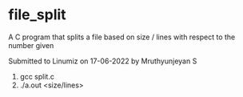# file_split
A C program that splits a file based on size / lines with respect to the number given

Submitted to Linumiz on 17-06-2022 by Mruthyunjeyan S

  1) gcc split.c
  2) ./a.out <filename> <mode> <size/lines>
